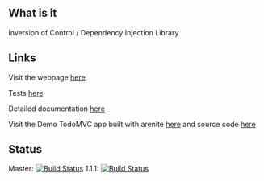 ## What is it

Inversion of Control / Dependency Injection Library

## Links

Visit the webpage <a href="//lcavadas.github.io/arenite">here</a>

Tests <a href="//cdn.rawgit.com/lcavadas/arenite/master/test/test.html">here</a>

Detailed documentation <a href="//cdn.rawgit.com/lcavadas/arenite/master/docs/core.html">here</a>

Visit the Demo TodoMVC app built with arenite <a href="//cdn.rawgit.com/lcavadas/arenite-todo/1.5.0/static/index.html">here</a> and source code <a href="//github.com/lcavadas/arenite-todo">here</a>

## Status
Master: [![Build Status](https://travis-ci.org/lcavadas/arenite.svg?branch=master)](https://travis-ci.org/lcavadas/arenite)
1.1.1: [![Build Status](https://travis-ci.org/lcavadas/arenite.svg?branch=1.1.1)](https://travis-ci.org/lcavadas/arenite)
